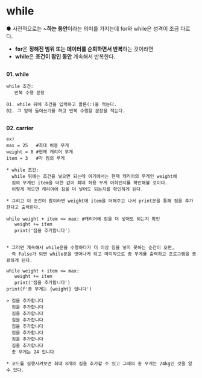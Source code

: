 # while
● 사전적으로는 **~하는 동안**이라는 의미를 가지는데 for와 while은 성격이 조금 다르다.
* **for**은 **정해진 범위 또는 데이터를 순회하면서 반복**하는 것이라면
* **while**은 **조건이 참인 동안** 계속해서 반복한다.
##
**01. while**
```
while 조건:
   반복 수행 문장

01. while 뒤에 조건을 입력하고 콜론(:)을 적는다.
02. 그 밑에 들여쓰기를 하고 반복 수행할 문장을 적는다.
```
##
**02. carrier**
```
ex)
max = 25   #최대 허용 무게
weight = 0 #현재 캐리어 무게
item = 3   #각 짐의 무게

* while 조건:
  while 뒤에는 조건을 넣으면 되는데 여기에서는 현재 캐리어의 무게인 weight에
  짐의 무게인 item을 더한 값이 최대 허용 무게 이하인지를 확인해볼 것이다.
  이렇게 적으면 캐리어에 짐을 더 넣어도 되는지를 확인하게 된다.
```

```
* 그리고 이 조건이 참이라면 weight에 item을 더해주고 나서 print문을 통해 짐을 추가한다고 출력한다.

while weight + item <= max: #캐리어에 짐을 더 넣어도 되는지 확인
   weight += item
   print('짐을 추가합니다')


* 그러면 계속해서 while문을 수행하다가 더 이상 짐을 넣지 못하는 순간이 오면,
  즉 False가 되면 while문을 벗어나게 되고 마지막으로 총 무게를 출력하고 프로그램을 종료하게 된다.

while weight + item <= max:
   weight += item
   print('짐을 추가합니다')
print(f'총 무게는 {weight} 입니다')

> 짐을 추가합니다
  짐을 추가합니다
  짐을 추가합니다
  짐을 추가합니다
  짐을 추가합니다
  짐을 추가합니다
  짐을 추가합니다
  짐을 추가합니다
  총 무게는 24 입니다

* 코드를 실행시켜보면 최대 8개의 짐을 추가할 수 있고 그때의 총 무게는 24kg인 것을 알 수 있다.
```
